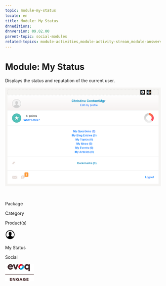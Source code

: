 ```yaml
---
topic: module-my-status
locale: en
title: Module: My Status
dnneditions: 
dnnversion: 09.02.00
parent-topic: social-modules
related-topics: module-activities,module-activity-stream,module-answers,module-blogs,module-challenges,module-discussions,module-group-directory,module-group-spaces,module-ideas,module-journal,module-latest-challenges,module-leaderboard,module-member-directory,module-message-center,module-profile-dashboard,module-social-groups,module-related-content,module-social-events,module-social-sharing,module-user-badges,module-wiki
---
```


# Module: My Status

Displays the status and reputation of the current user.

  

![My Status module](/images/scr-module-MyStatus.png)

  

 

Package

Category

Product(s)

 ![icon](/images/ico-module-mystatus.png) 

My Status

Social

 ![Evoq Engage](/images/ico-evoq-engage.png)